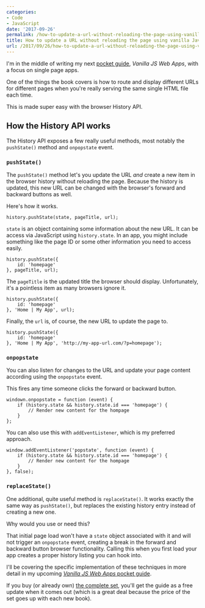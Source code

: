 ```yaml
---
categories:
- Code
- JavaScript
date: '2017-09-26'
permalink: /how-to-update-a-url-without-reloading-the-page-using-vanilla-javascript/
title: How to update a URL without reloading the page using vanilla JavaScript
url: /2017/09/26/how-to-update-a-url-without-reloading-the-page-using-vanilla-javascript
---
```


I'm in the middle of writing my next [pocket guide](https://gomakethings.com/guides/), *Vanilla JS Web Apps*, with a focus on single page apps.

One of the things the book covers is how to route and display different URLs for different pages when you're really serving the same single HTML file each time.

This is made super easy with the browser History API.

## How the History API works

The History API exposes a few really useful methods, most notably the `pushState()` method and `onpopstate` event.

### `pushState()`

The `pushState()` method let's you update the URL *and* create a new item in the browser history without reloading the page. Because the history is updated, this new URL can be changed with the browser's forward and backward buttons as well.

Here's how it works.

```lang-js
history.pushState(state, pageTitle, url);
```

`state` is an object containing some information about the new URL. It can be access via JavaScript using `history.state`. In an app, you might include something like the page ID or some other information you need to access easily.

```lang-js
history.pushState({
    id: 'homepage'
}, pageTitle, url);
```

The `pageTitle` is the updated title the browser should display. Unfortunately, it's a pointless item as many browsers ignore it.


```lang-js
history.pushState({
    id: 'homepage'
}, 'Home | My App', url);
```

Finally, the `url` is, of course, the new URL to update the page to.

```lang-js
history.pushState({
    id: 'homepage'
}, 'Home | My App', 'http://my-app-url.com/?p=homepage');
```

### `onpopstate`

You can also listen for changes to the URL and update your page content according using the `onpopstate` event.

This fires any time someone clicks the forward or backward button.

```lang-js
windown.onpopstate = function (event) {
    if (history.state && history.state.id === 'homepage') {
        // Render new content for the hompage
    }
};
```

You can also use this with `addEventListener`, which is my preferred approach.

```lang-js
window.addEventListener('popstate', function (event) {
    if (history.state && history.state.id === 'homepage') {
        // Render new content for the hompage
    }
}, false);
```

### `replaceState()`

One additional, quite useful method is `replaceState()`. It works exactly the same way as `pushState()`, but replaces the existing history entry instead of creating a new one.

Why would you use or need this?

That initial page load won't have a `state` object associated with it and will not trigger an `onpopstate` event, creating a break in the forward and backward button browser functionality. Calling this when you first load your app creates a proper history listing you can hook into.

I'll be covering the specific implementation of these techniques in more detail in my upcoming [*Vanilla JS Web Apps* pocket guide](https://gomakethings.com/guides/).

If you buy (or already own) [the complete set](https://gomakethings.com/guides/complete-set/), you'll get the guide as a free update when it comes out (which is a great deal because the price of the set goes up with each new book).